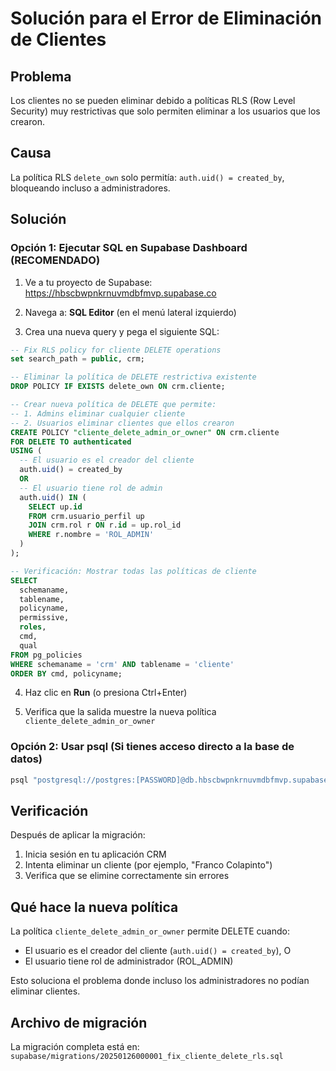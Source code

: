 # Solución para el Error de Eliminación de Clientes

## Problema
Los clientes no se pueden eliminar debido a políticas RLS (Row Level Security) muy restrictivas que solo permiten eliminar a los usuarios que los crearon.

## Causa
La política RLS `delete_own` solo permitía: `auth.uid() = created_by`, bloqueando incluso a administradores.

## Solución

### Opción 1: Ejecutar SQL en Supabase Dashboard (RECOMENDADO)

1. Ve a tu proyecto de Supabase: https://hbscbwpnkrnuvmdbfmvp.supabase.co

2. Navega a: **SQL Editor** (en el menú lateral izquierdo)

3. Crea una nueva query y pega el siguiente SQL:

```sql
-- Fix RLS policy for cliente DELETE operations
set search_path = public, crm;

-- Eliminar la política de DELETE restrictiva existente
DROP POLICY IF EXISTS delete_own ON crm.cliente;

-- Crear nueva política de DELETE que permite:
-- 1. Admins eliminar cualquier cliente
-- 2. Usuarios eliminar clientes que ellos crearon
CREATE POLICY "cliente_delete_admin_or_owner" ON crm.cliente
FOR DELETE TO authenticated
USING (
  -- El usuario es el creador del cliente
  auth.uid() = created_by
  OR
  -- El usuario tiene rol de admin
  auth.uid() IN (
    SELECT up.id
    FROM crm.usuario_perfil up
    JOIN crm.rol r ON r.id = up.rol_id
    WHERE r.nombre = 'ROL_ADMIN'
  )
);

-- Verificación: Mostrar todas las políticas de cliente
SELECT
  schemaname,
  tablename,
  policyname,
  permissive,
  roles,
  cmd,
  qual
FROM pg_policies
WHERE schemaname = 'crm' AND tablename = 'cliente'
ORDER BY cmd, policyname;
```

4. Haz clic en **Run** (o presiona Ctrl+Enter)

5. Verifica que la salida muestre la nueva política `cliente_delete_admin_or_owner`

### Opción 2: Usar psql (Si tienes acceso directo a la base de datos)

```bash
psql "postgresql://postgres:[PASSWORD]@db.hbscbwpnkrnuvmdbfmvp.supabase.co:5432/postgres" -f supabase/migrations/20250126000001_fix_cliente_delete_rls.sql
```

## Verificación

Después de aplicar la migración:

1. Inicia sesión en tu aplicación CRM
2. Intenta eliminar un cliente (por ejemplo, "Franco Colapinto")
3. Verifica que se elimine correctamente sin errores

## Qué hace la nueva política

La política `cliente_delete_admin_or_owner` permite DELETE cuando:
- El usuario es el creador del cliente (`auth.uid() = created_by`), O
- El usuario tiene rol de administrador (ROL_ADMIN)

Esto soluciona el problema donde incluso los administradores no podían eliminar clientes.

## Archivo de migración

La migración completa está en: `supabase/migrations/20250126000001_fix_cliente_delete_rls.sql`
